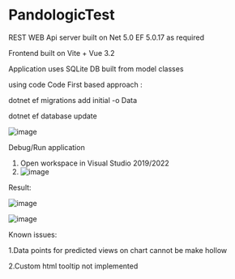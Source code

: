 # PandologicTest
 REST WEB Api server built on Net 5.0 EF 5.0.17 as required

 Frontend built on Vite + Vue 3.2 

 Application uses SQLite DB built from model classes

 using code Code First based approach :

 dotnet ef migrations add initial -o Data

 dotnet ef database update 
 
![image](https://user-images.githubusercontent.com/16181086/200172929-dd822bf5-a86d-4e8b-b93b-0d35fb5a8a9e.png)


Debug/Run application

1. Open workspace in Visual Studio 2019/2022 
2. ![image](https://user-images.githubusercontent.com/16181086/200173455-4f66aabf-7b33-4de1-aac7-74a791f36196.png)


Result:



![image](https://user-images.githubusercontent.com/16181086/200173708-6fb68d28-4c69-4ce0-90f5-50db95e93ee9.png)


![image](https://user-images.githubusercontent.com/16181086/200173757-7e5d1cbe-a3e0-45ed-9b8b-78b85e1cd7b7.png)

Known issues:

 1.Data points for predicted views on chart cannot be make hollow

 2.Custom html tooltip not implemented



